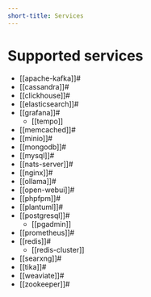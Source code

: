 ```yaml
---
short-title: Services
---
```


# Supported services

- [[apache-kafka]]#
- [[cassandra]]#
- [[clickhouse]]#
- [[elasticsearch]]#
- [[grafana]]#
  - [[tempo]]
- [[memcached]]#
- [[minio]]#
- [[mongodb]]#
- [[mysql]]#
- [[nats-server]]#
- [[nginx]]#
- [[ollama]]#
- [[open-webui]]#
- [[phpfpm]]#
- [[plantuml]]#
- [[postgresql]]#
  - [[pgadmin]]
- [[prometheus]]#
- [[redis]]#
  - [[redis-cluster]]
- [[searxng]]#
- [[tika]]#
- [[weaviate]]#
- [[zookeeper]]#
